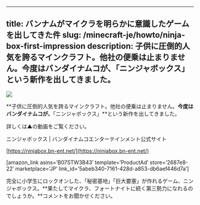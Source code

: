 
---
title: バンナムがマイクラを明らかに意識したゲームを出してきた件
slug: /minecraft-je/howto/ninja-box-first-impression
description: 子供に圧倒的人気を誇るマインクラフト。他社の便乗は止まりません。今度はバンダイナムコが、「ニンジャボックス」という新作を出してきました。
---

![](https://cdn-ak.f.st-hatena.com/images/fotolife/s/sasigume/20210208/20210208102712.png)

**子供に圧倒的人気を誇るマインクラフト。他社の便乗は止まりません。**今度はバンダイナムコが、**「ニンジャボックス」**という新作を出してきました。

詳しくは▲の動画をご覧ください。

ニンジャボックス | バンダイナムコエンターテインメント公式サイト

[https://ninjabox.bn-ent.net/](https://ninjabox.bn-ent.net/)

\[amazon\_link asins=’B07STW3B43′ template=’ProductAd’ store=’2687e8-22′ marketplace=’JP’ link\_id=’5abeb340-7161-428d-a853-db6aef446d7a’\]

完全に小学生にロックオンした、「秘密基地」「巨大要塞」が作れるゲーム、ニンジャボックス。**果たしてマイクラ、フォートナイトに続く第三勢力になれるのでしょうか。**コメントをお聞かせください。
